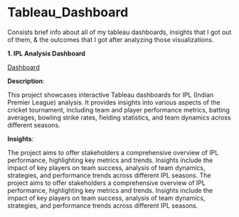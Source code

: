 # Tableau_Dashboard
Consists brief info about all of my tableau dashboards, insights that I got out of them, &amp; the outcomes that I got after analyzing those visualizations.

**1. IPL Analysis Dashboard**

[Dashboard](https://public.tableau.com/app/profile/bhavana.pandey/viz/IPLAnalysis_17096925841250/Dashboard1)


**Description**:

This project showcases interactive Tableau dashboards for IPL (Indian Premier League) analysis. It provides insights into various aspects of the cricket tournament, including team and player performance metrics, batting averages, bowling strike rates, fielding statistics, and team dynamics across different seasons.

**Insights**:

The project aims to offer stakeholders a comprehensive overview of IPL performance, highlighting key metrics and trends.
Insights include the impact of key players on team success, analysis of team dynamics, strategies, and performance trends across different IPL seasons.
The project aims to offer stakeholders a comprehensive overview of IPL performance, highlighting key metrics and trends.
Insights include the impact of key players on team success, analysis of team dynamics, strategies, and performance trends across different IPL seasons.
